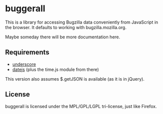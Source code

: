 # buggerall #

This is a library for accessing Bugzilla data conveniently from JavaScript 
in the browser. It defaults to working with bugzilla.mozilla.org.

Maybe someday there will be more documentation here.

## Requirements ##

* [underscore](http://documentcloud.github.com/underscore/)
* [datejs](http://datejs.com/) (plus the time.js module from there)

This version also assumes $.getJSON is available (as it is in jQuery).

## License ##

buggerall is licensed under the MPL/GPL/LGPL tri-license, just like Firefox.